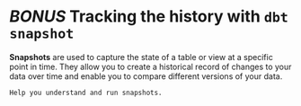 # *BONUS* Tracking the history with `dbt snapshot`

**Snapshots** are used to capture the state of a table or view at a specific point in time. They allow you to create a historical record of changes to your data over time and enable you to compare different versions of your data.


```{admonition} Goal of this section:
Help you understand and run snapshots.
```
